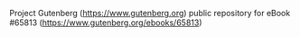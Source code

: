 Project Gutenberg (https://www.gutenberg.org) public repository for
eBook #65813 (https://www.gutenberg.org/ebooks/65813)
